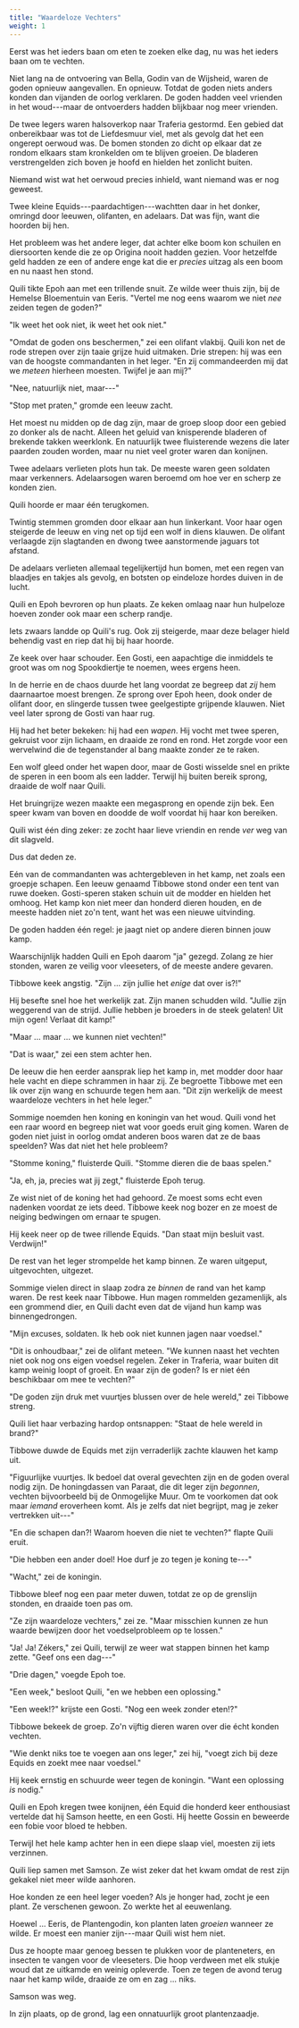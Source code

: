 ```yaml
---
title: "Waardeloze Vechters"
weight: 1
---
```


Eerst was het ieders baan om eten te zoeken elke dag, nu was het ieders baan om te vechten. 

Niet lang na de ontvoering van Bella, Godin van de Wijsheid, waren de goden opnieuw aangevallen. En opnieuw. Totdat de goden niets anders konden dan vijanden de oorlog verklaren. De goden hadden veel vrienden in het woud---maar de ontvoerders hadden blijkbaar nog meer vrienden.

De twee legers waren halsoverkop naar Traferia gestormd. Een gebied dat onbereikbaar was tot de Liefdesmuur viel, met als gevolg dat het een ongerept oerwoud was. De bomen stonden zo dicht op elkaar dat ze rondom elkaars stam kronkelden om te blijven groeien. De bladeren verstrengelden zich boven je hoofd en hielden het zonlicht buiten. 

Niemand wist wat het oerwoud precies inhield, want niemand was er nog geweest.

Twee kleine Equids---paardachtigen---wachtten daar in het donker, omringd door leeuwen, olifanten, en adelaars. Dat was fijn, want die hoorden bij hen. 

Het probleem was het andere leger, dat achter elke boom kon schuilen en diersoorten kende die ze op Origina nooit hadden gezien. Voor hetzelfde geld hadden ze een of andere enge kat die er _precies_ uitzag als een boom en nu naast hen stond.

Quili tikte Epoh aan met een trillende snuit. Ze wilde weer thuis zijn, bij de Hemelse Bloementuin van Eeris. "Vertel me nog eens waarom we niet _nee_ zeiden tegen de goden?"

"Ik weet het ook niet, ik weet het ook niet."

"Omdat de goden ons beschermen," zei een olifant vlakbij. Quili kon net de rode strepen over zijn taaie grijze huid uitmaken. Drie strepen: hij was een van de hoogste commandanten in het leger. "En zij commandeerden mij dat we _meteen_ hierheen moesten. Twijfel je aan mij?"

"Nee, natuurlijk niet, maar---"

"Stop met praten," gromde een leeuw zacht.

Het moest nu midden op de dag zijn, maar de groep sloop door een gebied zo donker als de nacht. Alleen het geluid van knisperende bladeren of brekende takken weerklonk. En natuurlijk twee fluisterende wezens die later paarden zouden worden, maar nu niet veel groter waren dan konijnen.

Twee adelaars verlieten plots hun tak. De meeste waren geen soldaten maar verkenners. Adelaarsogen waren beroemd om hoe ver en scherp ze konden zien. 

Quili hoorde er maar één terugkomen.

Twintig stemmen gromden door elkaar aan hun linkerkant. Voor haar ogen steigerde de leeuw en ving net op tijd een wolf in diens klauwen. De olifant verlaagde zijn slagtanden en dwong twee aanstormende jaguars tot afstand. 

De adelaars verlieten allemaal tegelijkertijd hun bomen, met een regen van blaadjes en takjes als gevolg, en botsten op eindeloze hordes duiven in de lucht.

Quili en Epoh bevroren op hun plaats. Ze keken omlaag naar hun hulpeloze hoeven zonder ook maar een scherp randje.

Iets zwaars landde op Quili's rug. Ook zij steigerde, maar deze belager hield behendig vast en riep dat hij bij haar hoorde. 

Ze keek over haar schouder. Een Gosti, een aapachtige die inmiddels te groot was om nog Spookdiertje te noemen, wees ergens heen.

In de herrie en de chaos duurde het lang voordat ze begreep dat _zij_ hem daarnaartoe moest brengen. Ze sprong over Epoh heen, dook onder de olifant door, en slingerde tussen twee geelgestipte grijpende klauwen. Niet veel later sprong de Gosti van haar rug.

Hij had het beter bekeken: hij had een _wapen_. Hij vocht met twee speren, gekruist voor zijn lichaam, en draaide ze rond en rond. Het zorgde voor een wervelwind die de tegenstander al bang maakte zonder ze te raken. 

Een wolf gleed onder het wapen door, maar de Gosti wisselde snel en prikte de speren in een boom als een ladder. Terwijl hij buiten bereik sprong, draaide de wolf naar Quili.

Het bruingrijze wezen maakte een megasprong en opende zijn bek. Een speer kwam van boven en doodde de wolf voordat hij haar kon bereiken. 

Quili wist één ding zeker: ze zocht haar lieve vriendin en rende _ver_ weg van dit slagveld.

Dus dat deden ze.

Eén van de commandanten was achtergebleven in het kamp, net zoals een groepje schapen. Een leeuw genaamd Tibbowe stond onder een tent van ruwe doeken. Gosti-speren staken schuin uit de modder en hielden het omhoog. Het kamp kon niet meer dan honderd dieren houden, en de meeste hadden niet zo'n tent, want het was een nieuwe uitvinding.

De goden hadden één regel: je jaagt niet op andere dieren binnen jouw kamp. 

Waarschijnlijk hadden Quili en Epoh daarom "ja" gezegd. Zolang ze hier stonden, waren ze veilig voor vleeseters, of de meeste andere gevaren.

Tibbowe keek angstig. "Zijn ... zijn jullie het _enige_ dat over is?!"

Hij besefte snel hoe het werkelijk zat. Zijn manen schudden wild. "Jullie zijn weggerend van de strijd. Jullie hebben je broeders in de steek gelaten! Uit mijn ogen! Verlaat dit kamp!"

"Maar ... maar ... we kunnen niet vechten!"

"Dat is waar," zei een stem achter hen. 

De leeuw die hen eerder aansprak liep het kamp in, met modder door haar hele vacht en diepe schrammen in haar zij. Ze begroette Tibbowe met een lik over zijn wang en schuurde tegen hem aan. "Dit zijn werkelijk de meest waardeloze vechters in het hele leger."

Sommige noemden hen koning en koningin van het woud. Quili vond het een raar woord en begreep niet wat voor goeds eruit ging komen. Waren de goden niet juist in oorlog omdat anderen boos waren dat ze de baas speelden? Was dat niet het hele probleem?

"Stomme koning," fluisterde Quili. "Stomme dieren die de baas spelen."

"Ja, eh, ja, precies wat jij zegt," fluisterde Epoh terug.

Ze wist niet of de koning het had gehoord. Ze moest soms echt even nadenken voordat ze iets deed. Tibbowe keek nog bozer en ze moest de neiging bedwingen om ernaar te spugen. 

Hij keek neer op de twee rillende Equids. "Dan staat mijn besluit vast. Verdwijn!"

De rest van het leger strompelde het kamp binnen. Ze waren uitgeput, uitgevochten, uitgezet. 

Sommige vielen direct in slaap zodra ze _binnen_ de rand van het kamp waren. De rest keek naar Tibbowe. Hun magen rommelden gezamenlijk, als een grommend dier, en Quili dacht even dat de vijand hun kamp was binnengedrongen.

"Mijn excuses, soldaten. Ik heb ook niet kunnen jagen naar voedsel."

"Dit is onhoudbaar," zei de olifant meteen. "We kunnen naast het vechten niet ook nog ons eigen voedsel regelen. Zeker in Traferia, waar buiten dit kamp weinig loopt of groeit. En waar zijn de goden? Is er niet één beschikbaar om mee te vechten?"

"De goden zijn druk met vuurtjes blussen over de hele wereld," zei Tibbowe streng.

Quili liet haar verbazing hardop ontsnappen: "Staat de hele wereld in brand?"

Tibbowe duwde de Equids met zijn verraderlijk zachte klauwen het kamp uit. 

"Figuurlijke vuurtjes. Ik bedoel dat overal gevechten zijn en de goden overal nodig zijn. De honingdassen van Paraat, die dit leger zijn _begonnen_, vechten bijvoorbeeld bij de Onmogelijke Muur. Om te voorkomen dat ook maar _iemand_ eroverheen komt. Als je zelfs dat niet begrijpt, mag je zeker vertrekken uit---"

"En die schapen dan?! Waarom hoeven die niet te vechten?" flapte Quili eruit.

"Die hebben een ander doel! Hoe durf je zo tegen je koning te---" 

"Wacht," zei de koningin. 

Tibbowe bleef nog een paar meter duwen, totdat ze op de grenslijn stonden, en draaide toen pas om. 

"Ze zijn waardeloze vechters," zei ze. "Maar misschien kunnen ze hun waarde bewijzen door het voedselprobleem op te lossen."

"Ja! Ja! Zékers," zei Quili, terwijl ze weer wat stappen binnen het kamp zette. "Geef ons een dag---"

"Drie dagen," voegde Epoh toe.

"Een week," besloot Quili, "en we hebben een oplossing."

"Een week!?" krijste een Gosti. "Nog een week zonder eten!?"

Tibbowe bekeek de groep. Zo'n vijftig dieren waren over die écht konden vechten. 

"Wie denkt niks toe te voegen aan ons leger," zei hij, "voegt zich bij deze Equids en zoekt mee naar voedsel."

Hij keek ernstig en schuurde weer tegen de koningin. "Want een oplossing _is_ nodig."

Quili en Epoh kregen twee konijnen, één Equid die honderd keer enthousiast vertelde dat hij Samson heette, en een Gosti. Hij heette Gossin en beweerde een fobie voor bloed te hebben. 

Terwijl het hele kamp achter hen in een diepe slaap viel, moesten zij iets verzinnen. 

Quili liep samen met Samson. Ze wist zeker dat het kwam omdat de rest zijn gekakel niet meer wilde aanhoren.

Hoe konden ze een heel leger voeden? Als je honger had, zocht je een plant. Ze verschenen gewoon. Zo werkte het al eeuwenlang. 

Hoewel ... Eeris, de Plantengodin, kon planten laten _groeien_ wanneer ze wilde. Er moest een manier zijn---maar Quili wist hem niet.

Dus ze hoopte maar genoeg bessen te plukken voor de planteneters, en insecten te vangen voor de vleeseters. Die hoop verdween met elk stukje woud dat ze uitkamde en weinig opleverde. Toen ze tegen de avond terug naar het kamp wilde, draaide ze om en zag ... niks.

Samson was weg. 

In zijn plaats, op de grond, lag een onnatuurlijk groot plantenzaadje.
